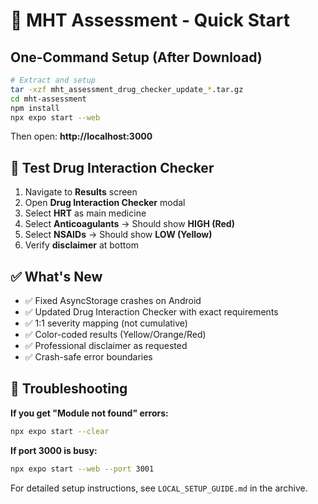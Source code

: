 # 🚀 MHT Assessment - Quick Start

## One-Command Setup (After Download)

```bash
# Extract and setup
tar -xzf mht_assessment_drug_checker_update_*.tar.gz
cd mht-assessment
npm install
npx expo start --web
```

Then open: **http://localhost:3000**

## 📱 Test Drug Interaction Checker

1. Navigate to **Results** screen
2. Open **Drug Interaction Checker** modal  
3. Select **HRT** as main medicine
4. Select **Anticoagulants** → Should show **HIGH (Red)**
5. Select **NSAIDs** → Should show **LOW (Yellow)**
6. Verify **disclaimer** at bottom

## ✅ What's New

- ✅ Fixed AsyncStorage crashes on Android
- ✅ Updated Drug Interaction Checker with exact requirements
- ✅ 1:1 severity mapping (not cumulative)
- ✅ Color-coded results (Yellow/Orange/Red)
- ✅ Professional disclaimer as requested
- ✅ Crash-safe error boundaries

## 🔧 Troubleshooting

**If you get "Module not found" errors:**
```bash
npx expo start --clear
```

**If port 3000 is busy:**
```bash
npx expo start --web --port 3001
```

For detailed setup instructions, see `LOCAL_SETUP_GUIDE.md` in the archive.
